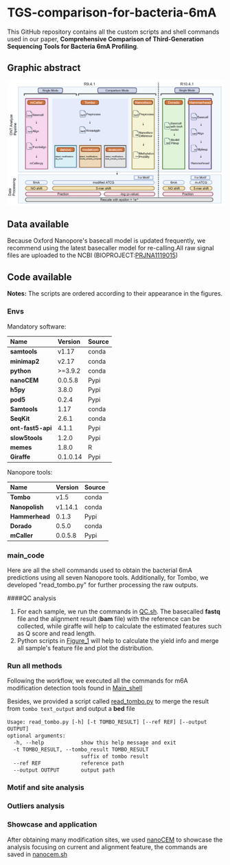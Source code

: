 # TGS-comparison-for-bacteria-6mA

This GitHub repository contains all the custom scripts and shell commands used in our paper, **Comprehensive Comparison of Third-Generation Sequencing Tools for Bacteria 6mA Profiling**.

## Graphic abstract
![abstract](readme_fig/workflow.png)
## Data available
Because Oxford Nanopore's basecall model is updated frequently, we recommend using the latest basecaller model for re-calling.All raw signal files are uploaded to the NCBI (BIOPROJECT:[PRJNA1119015](https://ncbi.nlm.nih.gov/bioproject/?term=PRJNA1119015))

## Code available

**Notes:** The scripts are ordered according to their appearance in the figures.

### Envs

Mandatory software:

| Name         | Version  | Source|
|:-------------|:---------|:--------|
| **samtools** | v1.17    |conda|
| **minimap2** | v2.17    |conda|
| **python**   | \>=3.9.2 |conda|
| **nanoCEM**  | 0.0.5.8  |Pypi|
| **h5py**  | 3.8.0  |Pypi|
| **pod5**  | 0.2.4  |Pypi|
| **Samtools**  | 1.17  |conda|
| **SeqKit**  | 2.6.1  |conda|
| **ont-fast5-api**  | 4.1.1  |Pypi|
| **slow5tools**  | 1.2.0  |Pypi|
| **memes**  | 1.8.0  |R|
| **Giraffe**  | 0.1.0.14  |Pypi|


Nanopore tools:


| Name            | Version | Source|
|:----------------|:--------|:--------|
| **Tombo**       | v1.5    |conda|
| **Nanopolish**  | v1.14.1 |conda|
| **Hammerhead** | 0.1.3   |Pypi|
| **Dorado**  | 0.5.0  |conda|
| **mCaller**  | 0.0.5.8  |Pypi|

### main_code
Here are all the shell commands used to obtain the bacterial 6mA predictions using all seven Nanopore tools.
Additionally, for Tombo, we developed "read_tombo.py" for further processing the raw outputs.


####QC analysis

1. For each sample, we run the commands in [QC.sh](main_code/QC.sh). The basecalled **fastq** file and the alignment result (**bam** file) with the reference can be collected,
while giraffe will help to calculate the estimated features such as Q score and read length.
2. Python scripts in [Figure_1](figures_code/Fig1) will help to calculate the yield info and merge all sample's feature file and plot the distribution.

### Run all methods
Following the workflow, we executed all the commands for m6A modification detection tools found in [Main_shell](main_code/Nanopore_tools_code)

Besides, we provided a script called [read_tombo.py](main_code/Nanopore_tools_code/read_tombo.py) to merge the result from `tombo text_output` and output a **bed** file

    Usage: read_tombo.py [-h] [-t TOMBO_RESULT] [--ref REF] [--output OUTPUT]
    optional arguments:                                                      
      -h, --help            show this help message and exit                  
      -t TOMBO_RESULT, --tombo_result TOMBO_RESULT                       
                            suffix of tombo result                           
      --ref REF             reference path                                   
      --output OUTPUT       output path   

### Motif and site analysis

### Outliers analysis

### Showcase and application
After obtaining many modification sites, 
we used [nanoCEM](https://github.com/lrslab/nanoCEM) to showcase the analysis focusing on current and alignment feature, the commands are saved in [nanocem.sh](figures_code/SF5/nanocem.sh)
